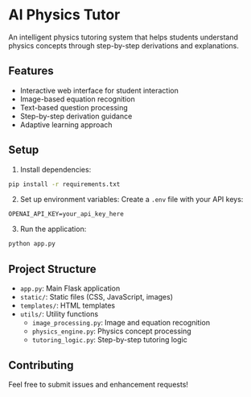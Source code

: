 # AI Physics Tutor

An intelligent physics tutoring system that helps students understand physics concepts through step-by-step derivations and explanations.

## Features

- Interactive web interface for student interaction
- Image-based equation recognition
- Text-based question processing
- Step-by-step derivation guidance
- Adaptive learning approach

## Setup

1. Install dependencies:
```bash
pip install -r requirements.txt
```

2. Set up environment variables:
Create a `.env` file with your API keys:
```
OPENAI_API_KEY=your_api_key_here
```

3. Run the application:
```bash
python app.py
```

## Project Structure

- `app.py`: Main Flask application
- `static/`: Static files (CSS, JavaScript, images)
- `templates/`: HTML templates
- `utils/`: Utility functions
  - `image_processing.py`: Image and equation recognition
  - `physics_engine.py`: Physics concept processing
  - `tutoring_logic.py`: Step-by-step tutoring logic

## Contributing

Feel free to submit issues and enhancement requests! 
